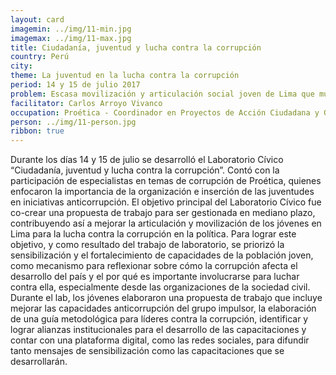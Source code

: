 ```yaml
---
layout: card
imagemin: ../img/11-min.jpg
imagemax: ../img/11-max.jpg
title: Ciudadanía, juventud y lucha contra la corrupción
country: Perú
city:
theme: La juventud en la lucha contra la corrupción
period: 14 y 15 de julio 2017
problem: Escasa movilización y articulación social joven de Lima que muestre acciones de rechazo a la corrupción en la política
facilitator: Carlos Arroyo Vivanco
occupation: Proética - Coordinador en Proyectos de Acción Ciudadana y Gobierno Abierto
person: ../img/11-person.jpg
ribbon: true
---
```


Durante los días 14 y 15 de julio se desarrolló el Laboratorio Cívico “Ciudadanía, juventud y lucha contra la corrupción”. Contó con la participación de especialistas en temas de corrupción de Proética, quienes enfocaron la importancia de la organización e inserción de las juventudes en iniciativas anticorrupción. El objetivo principal del Laboratorio Cívico fue co-crear una propuesta de trabajo para ser gestionada en mediano plazo, contribuyendo así a mejorar la articulación y movilización de los jóvenes en Lima para la lucha contra la corrupción en la política.    Para lograr este objetivo, y como resultado del trabajo de laboratorio, se priorizó la sensibilización y el fortalecimiento de capacidades de la población joven, como mecanismo para reflexionar sobre cómo la corrupción afecta el desarrollo del país y el por qué es importante involucrarse para luchar contra ella, especialmente desde las organizaciones de la sociedad civil. Durante el lab, los jóvenes elaboraron una propuesta de trabajo que incluye mejorar las capacidades anticorrupción del grupo impulsor, la elaboración de una guía metodológica para líderes contra la corrupción, identificar y lograr alianzas institucionales para el desarrollo de las capacitaciones y contar con una plataforma digital, como las redes sociales, para difundir tanto mensajes de sensibilización como las capacitaciones que se desarrollarán.
